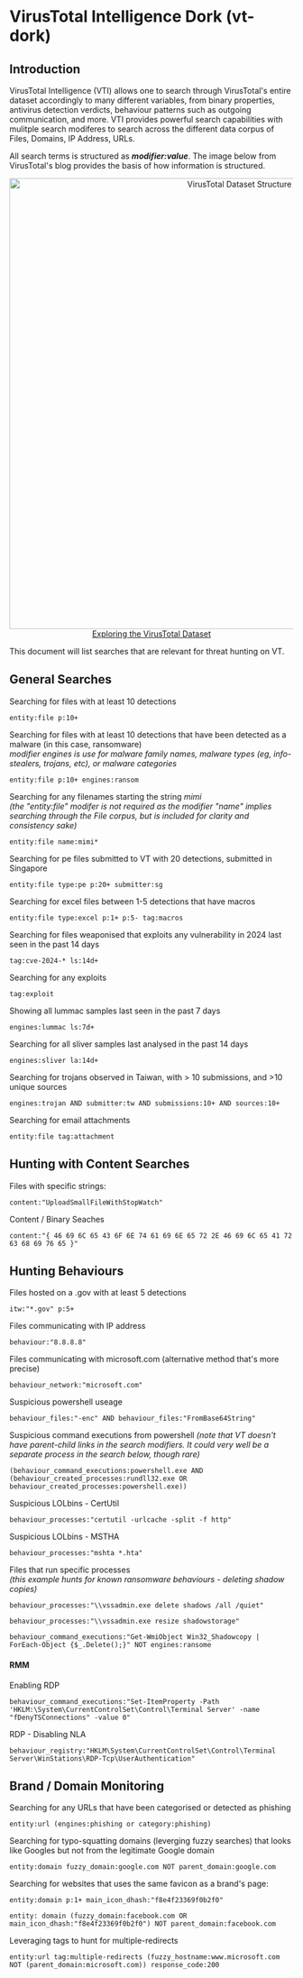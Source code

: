 # VirusTotal Intelligence Dork (vt-dork)

## Introduction

VirusTotal Intelligence (VTI) allows one to search through VirusTotal's entire dataset accordingly to many different variables, from binary properties, antivirus detection verdicts, behaviour patterns such as outgoing communication, and more. 
VTI provides powerful search capabilities with mulitple search modiferes to search across the different data corpus of Files, Domains, IP Address, URLs. <br>

All search terms is structured as ***modifier:value***.
The image below from VirusTotal's blog provides the basis of how information is structured. 

<p align="center">
  <img src="https://lh7-rt.googleusercontent.com/docsz/AD_4nXdJ1cLcETZLA8AQG4szbnYyDQdEk3zn9PTtfcf7pwun5Kf-pAhYxQPH5Rf02WL8rxGBklRa7uyCo04VctDMuGTeku6k_yLvna6MiDfpsyuUEveCg50ppeUzElUz4ZWSLR6l6p6uvrzRVR3aezkSAiDDNFU?key=fmyi2KLpW11xkeIveMXX7Q" width="800" alt="VirusTotal Dataset Structure"> <br>
<a href="https://blog.virustotal.com/2024/08/VT-S1-EffectiveResearch.html">Exploring the VirusTotal Dataset</a>
</p>

This document will list searches that are relevant for threat hunting on VT.  

## General Searches

Searching for files with at least 10 detections
```
entity:file p:10+
```

Searching for files with at least 10 detections that have been detected as a malware (in this case, ransomware) <br>
_modifier engines is use for malware family names, malware types (eg, info-stealers, trojans, etc), or malware categories_
```
entity:file p:10+ engines:ransom
```

Searching for any filenames starting the string _mimi_ <br>
_(the "entity:file" modifer is not required as the modifier "name" implies searching through the File corpus, but is included for clarity and consistency sake)_

```
entity:file name:mimi* 
```

Searching for pe files submitted to VT with 20 detections, submitted in Singapore
```
entity:file type:pe p:20+ submitter:sg
```

Searching for excel files between 1-5 detections that have macros
```
entity:file type:excel p:1+ p:5- tag:macros
```

Searching for files weaponised that exploits any vulnerability in 2024 last seen in the past 14 days
```
tag:cve-2024-* ls:14d+ 
```

Searching for any exploits
```
tag:exploit
```

Showing all lummac samples last seen in the past 7 days
```
engines:lummac ls:7d+
```

Searching for all sliver samples last analysed in the past 14 days
```
engines:sliver la:14d+
```

Searching for trojans observed in Taiwan, with > 10 submissions, and >10 unique sources
```
engines:trojan AND submitter:tw AND submissions:10+ AND sources:10+
```

Searching for email attachments
```
entity:file tag:attachment
```

## Hunting with Content Searches 

Files with specific strings: 
```
content:"UploadSmallFileWithStopWatch"
```

Content / Binary Seaches
```
content:"{ 46 69 6C 65 43 6F 6E 74 61 69 6E 65 72 2E 46 69 6C 65 41 72 63 68 69 76 65 }"
```

## Hunting Behaviours

Files hosted on a .gov with at least 5 detections
```
itw:"*.gov" p:5+
```

Files communicating with IP address
```
behaviour:"8.8.8.8"
```

Files communicating with microsoft.com (alternative method that's more precise)
```
behaviour_network:"microsoft.com"
```

Suspicious powershell useage <br>
```
behaviour_files:"-enc" AND behaviour_files:"FromBase64String"
```

Suspicious command executions from powershell
_(note that VT doesn't have parent-child links in the search modifiers. It could very well be a separate process in the search below, though rare)_
```
(behaviour_command_executions:powershell.exe AND (behaviour_created_processes:rundll32.exe OR behaviour_created_processes:powershell.exe))
```

Suspicious LOLbins - CertUtil
```
behaviour_processes:"certutil -urlcache -split -f http"
```

Suspicious LOLbins - MSTHA
```
behaviour_processes:"mshta *.hta"
```

Files that run specific processes <br>
_(this example hunts for known ransomware behaviours - deleting shadow copies)_
```
behaviour_processes:"\\vssadmin.exe delete shadows /all /quiet"

behaviour_processes:"\\vssadmin.exe resize shadowstorage"

behaviour_command_executions:"Get-WmiObject Win32_Shadowcopy | ForEach-Object {$_.Delete();}" NOT engines:ransome
```

#### RMM

Enabling RDP
```
behaviour_command_executions:"Set-ItemProperty -Path 'HKLM:\System\CurrentControlSet\Control\Terminal Server' -name "fDenyTSConnections" -value 0"
```

RDP - Disabling NLA
```
behaviour_registry:"HKLM\System\CurrentControlSet\Control\Terminal Server\WinStations\RDP-Tcp\UserAuthentication"
```

## Brand / Domain Monitoring

Searching for any URLs that have been categorised or detected as phishing
```
entity:url (engines:phishing or category:phishing)
```

Searching for typo-squatting domains (leverging fuzzy searches) that looks like Googles but not from the legitimate Google domain
```
entity:domain fuzzy_domain:google.com NOT parent_domain:google.com
```

Searching for websites that uses the same favicon as a brand's page:
```
entity:domain p:1+ main_icon_dhash:"f8e4f23369f0b2f0"

entity: domain (fuzzy_domain:facebook.com OR main_icon_dhash:"f8e4f23369f0b2f0") NOT parent_domain:facebook.com 
```

Leveraging tags to hunt for multiple-redirects
```
entity:url tag:multiple-redirects (fuzzy_hostname:www.microsoft.com NOT (parent_domain:microsoft.com)) response_code:200
```